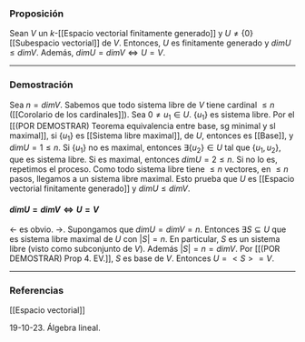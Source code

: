 ### Proposición

Sean $V$ un $k$-[[Espacio vectorial finitamente generado]] y $U \not = \{0\}$ [[Subespacio vectorial]] de $V$. Entonces, $U$ es finitamente generado y $dimU \le dimV$. Además, $dimU = dimV \iff U = V$.

---
### Demostración

Sea $n=dimV$. Sabemos que todo sistema libre de $V$ tiene cardinal $\le n$ ([[Corolario de los cardinales]]). Sea $0 \not = u_1 \in U$. $\{u_1\}$ es sistema libre. Por el [[(POR DEMOSTRAR) Teorema equivalencia entre base, sg minimal y sl maximal]], si $\{u_1\}$ es [[Sistema libre maximal]], de $U$, entonces es [[Base]], y $dimU = 1 \le n$.
Si $\{u_1\}$ no es maximal, entonces $\exists \{u_2\} \in U$ tal que $\{u_1, u_2\}$, que es sistema libre. Si es maximal, entonces $dimU = 2 \le n$. Si no lo es, repetimos el proceso. Como todo sistema libre tiene $\le n$ vectores, en $\le n$ pasos, llegamos a un sistema libre maximal. Esto prueba que $U$ es [[Espacio vectorial finitamente generado]] y $dim U \le dimV$.

#### $dimU = dimV \iff U = V$
$\leftarrow$ es obvio.
$\rightarrow$. Supongamos que $dimU = dimV = n$. Entonces $\exists S \subseteq U$ que es sistema libre maximal de $U$ con $|S| = n$. En particular, $S$ es un sistema libre (visto como subconjunto de $V$). Además $|S| = n =dimV$. Por [[(POR DEMOSTRAR) Prop 4. EV.]], $S$ es base de $V$. Entonces $U = <S> = V$.

---
### Referencias

[[Espacio vectorial]]

19-10-23. Álgebra lineal.